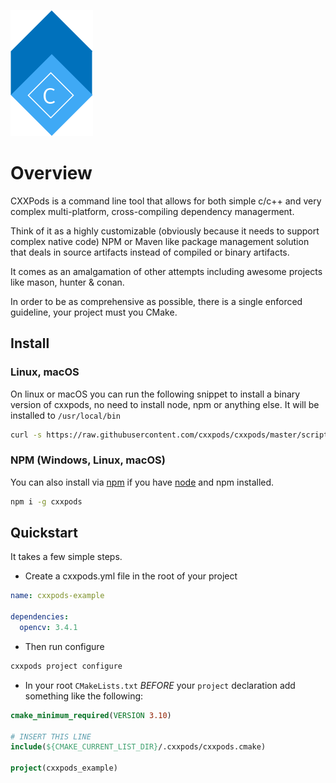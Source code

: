 ![logo](../art/logo.png)

# Overview

CXXPods is a command line tool that allows for both simple c/c++ and very complex multi-platform, cross-compiling dependency managerment.  

Think of it as a highly customizable (obviously because it needs to support complex native code) NPM or Maven like package management solution that deals in source artifacts instead of compiled or binary artifacts.

It comes as an amalgamation of other attempts including awesome projects like mason, hunter & conan.

In order to be as comprehensive as possible, there is a single enforced guideline, your project must you CMake.

## Install

### Linux, macOS

On linux or macOS you can run the following snippet to install a binary version of cxxpods, no need to install node, npm or anything else. It will be installed to `/usr/local/bin`

```bash
curl -s https://raw.githubusercontent.com/cxxpods/cxxpods/master/scripts/client-install.sh | bash
```

### NPM (Windows, Linux, macOS)

You can also install via [npm](http://nodejs.org) if you have [node](http://nodejs.org) and npm installed.
 
```bash
npm i -g cxxpods
```

## Quickstart

It takes a few simple steps.

- Create a cxxpods.yml file in the root of your project

```yaml
name: cxxpods-example

dependencies:
  opencv: 3.4.1

```

- Then run configure

```bash
cxxpods project configure
```

- In your root `CMakeLists.txt` *BEFORE* your `project` declaration 
  add something like the following:

```cmake
cmake_minimum_required(VERSION 3.10)

# INSERT THIS LINE
include(${CMAKE_CURRENT_LIST_DIR}/.cxxpods/cxxpods.cmake)

project(cxxpods_example)
```

